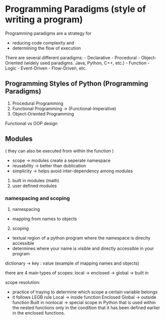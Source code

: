 # Programming Paradigms (style of writing a program)

Programming paradigms are a strategy for 
- reducing code complexity and
- determining the flow of execution

There are several different paradigms:
    - Declarative
    - Procedural
    - Object-Oriented (widely used paradigms. Java, Python, C++, etc.)
    - Function
    - Logic
    - Event-Driven
    - Flow-Driven, etc.


##  Programming Styles of Python (Programming Paradigms)
1. Procedural Programming 
2. Functional Programming -> (Functional-Imperative)
3. Object-Oriented Programming 


Functional vs OOP
design


## Modules
( they can also be executed from within the function )

- scope -> modules create a seperate namespace
- reusability -> better than dublication 
- simplicity -> helps avoid inter-dependency among modules

1. built in modules (math)
2. user defined modules


### namespacing and scoping
1. namespacing
- mapping from names to objects

2. scoping
- textual region of a python program where the namespace is direclty accessible
- determines where your name is visible and directly accessible in your program

dictionary -> key : value (example of mapping names and objects)

there are 4 main types of scopes:
local -> enclosed -> global -> built in 

scope resolution: 
- practice of traying to determine which scope a certain variable belongs 
- it follows LEGB rule 
Local -> inside function 
Enclosed
Global -> outside function
Built in 
nonlocal -> special scope in Python that is used within the nested functions only in the condition that it has been defined earlier in the enclosed functions. 
